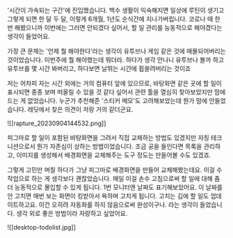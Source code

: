 '시간이 가속되는 구간'에 진입했습니다. 백수 생활이 익숙해지면 일상에 루틴이 생기고 그렇게 되면 한 달 두 달, 이렇게 6개월, 1년도 순식간에 지나가버립니다. 코로나 때 한 번 해봤으니까 이번에는 그러면 안되겠다 싶어서, 할 일 관리를 능동적으로 해야겠다는 생각이 들었어요. 

가장 큰 문제는 '언제 뭘 해야한다'라는 생각이 유투브나 게임 같은 것에 매몰되어버리는 것이었습니다. 이번주에 뭘 해야했는데 뭐더라. 하다가 생각 안나니 유투브나 볼까 하고 유투브를 몇 시간 봐버리고, 하다보면 날뛰는 시간에 휩쓸려버리는 것이죠

저는 어차피 자는 시간 외에는 거의 컴퓨터 앞에 있으므로, 바탕화면 같은 곳에 할 일이 표시되면 종종 보며 떠올릴 수 있을 것 같다 싶어서 관련 툴을 열심히 찾아보았지만 맘에 드는 게 없었습니다. 누군가 추천해준 '스티커 메모'도 고려해보았는데 뭔가 맘에 안들었습니다. 레딧에서 찾은 의견이 저랑 거의 같더군요. 

![[rapture_20230904144532.png]]

피그마로 할 일이 포함된 바탕화면을 그려서 직접 교체하는 방법도 있겠지만 자칭 테크니션으로서 뭔가 자존심이 상하는 방법이었습니다. 조금 공을 들인다면 목록을 관리하고, 이미지를 생성해서 배경화면을 교체해주는 도구 정도는 만들어볼 수도 있겠죠. 

그렇게 고민만 며칠 하다가 그냥 피그마로 배경화면을 만들어 교체해봤는데요. 이걸 수작업으로 하는 게 생각보다 괜찮았습니다. 매일 이걸 손수 고침으로써 할 일에 대해 좀 더 능동적으로 몰입할 수 있게 됩니다. 1번 모니터엔 날짜도 표기해보았어요. 이 날짜를 안 고치면 매번 보는 화면이 킹받아서 욕하며 고치게 됩니다. 고치는 김에 할 일도 업데이트하고요. 이건 오히려 자동화를 하지 않음으로써 완성이구나. 라는 생각이 들었습니다. 생각 외로 좋은 방법이라 자랑하고 싶었어요.

![[desktop-todolist.jpg]]